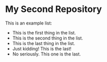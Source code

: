 # My Second Repository

This is an example list:
* This is the first thing in the list.
* This is the second thing in the list. 
* This is the last thing in the list. 
* Just kidding! This is the last!
* No seriously. This one is the last. 
